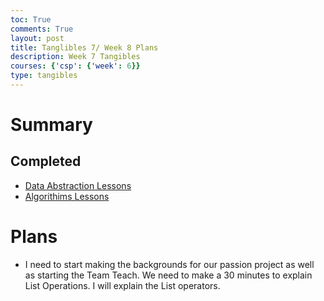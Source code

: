 ```yaml
---
toc: True
comments: True
layout: post
title: Tanglibles 7/ Week 8 Plans
description: Week 7 Tangibles
courses: {'csp': {'week': 6}}
type: tangibles
---
```


# Summary


## Completed
- [Data Abstraction Lessons](https://ak146.github.io/FunnyBlog2.0//2023/10/03/data-abstraction_IPYNB_2_.html)
- [Algorithims Lessons](https://ak146.github.io/FunnyBlog2.0//2023/10/05/CSP-Algorithms-P2-2_IPYNB_2_.html)

# Plans
- I need to start making the backgrounds for our passion project as well as starting the Team Teach. We need to make a 30 minutes to explain List Operations. I will explain the List operators. 
